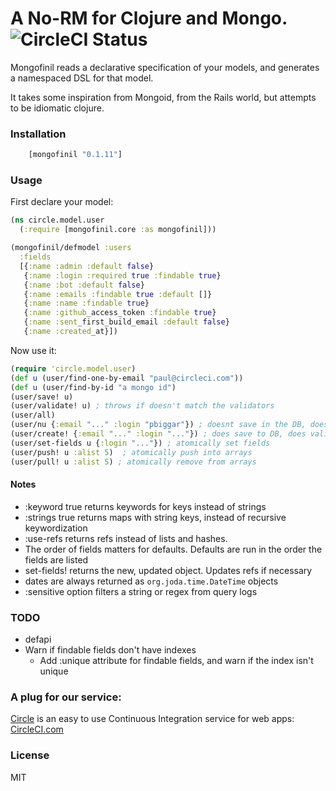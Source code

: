 # A No-RM for Clojure and Mongo. ![CircleCI Status][]

[CircleCI Status]: https://circleci.com/gh/circleci/mongofinil.png

Mongofinil reads a declarative specification of your models, and generates a namespaced DSL for that model.

It takes some inspiration from Mongoid, from the Rails world, but attempts to be idiomatic clojure.


### Installation

```clojure
    [mongofinil "0.1.11"]
```

### Usage

First declare your model:

```clojure
(ns circle.model.user
  (:require [mongofinil.core :as mongofinil]))

(mongofinil/defmodel :users
  :fields
  [{:name :admin :default false}
   {:name :login :required true :findable true}
   {:name :bot :default false}
   {:name :emails :findable true :default []}
   {:name :name :findable true}
   {:name :github_access_token :findable true}
   {:name :sent_first_build_email :default false}
   {:name :created_at}])
```


Now use it:

```clojure
(require 'circle.model.user)
(def u (user/find-one-by-email "paul@circleci.com"))
(def u (user/find-by-id "a mongo id")
(user/save! u)
(user/validate! u) ; throws if doesn't match the validators
(user/all)
(user/nu {:email "..." :login "pbiggar"}) ; doesnt save in the DB, does validate
(user/create! {:email "..." :login "..."}) ; does save to DB, does validate
(user/set-fields u {:login "..."}) ; atomically set fields
(user/push! u :alist 5)  ; atomically push into arrays
(user/pull! u :alist 5) ; atomically remove from arrays
```




#### Notes
  - :keyword true returns keywords for keys instead of strings
  - :strings true returns maps with string keys, instead of recursive keywordization
  - :use-refs returns refs instead of lists and hashes.
  - The order of fields matters for defaults. Defaults are run in the order the fields are listed
  - set-fields! returns the new, updated object. Updates refs if necessary
  - dates are always returned as `org.joda.time.DateTime` objects
  - :sensitive option filters a string or regex from query logs

### TODO
 - defapi
 - Warn if findable fields don't have indexes
   - Add :unique attribute for findable fields, and warn if the index isn't unique


### A plug for our service:

[Circle](http://circleci.com) is an easy to use Continuous Integration service for web apps: [CircleCI.com](http://circleci.com)

### License

MIT
